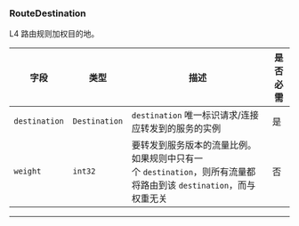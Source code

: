 ### RouteDestination

L4 路由规则加权目的地。

| 字段            | 类型            | 描述                                                                     | 是否必需 |
| ------------- | ------------- | ---------------------------------------------------------------------- | ---- |
| `destination` | `Destination` | `destination` 唯一标识请求/连接应转发到的服务的实例                                      | 是    |
| `weight`      | `int32`       | 要转发到服务版本的流量比例。如果规则中只有一个 `destination`，则所有流量都将路由到该 `destination`，而与权重无关 | 否    |

---

